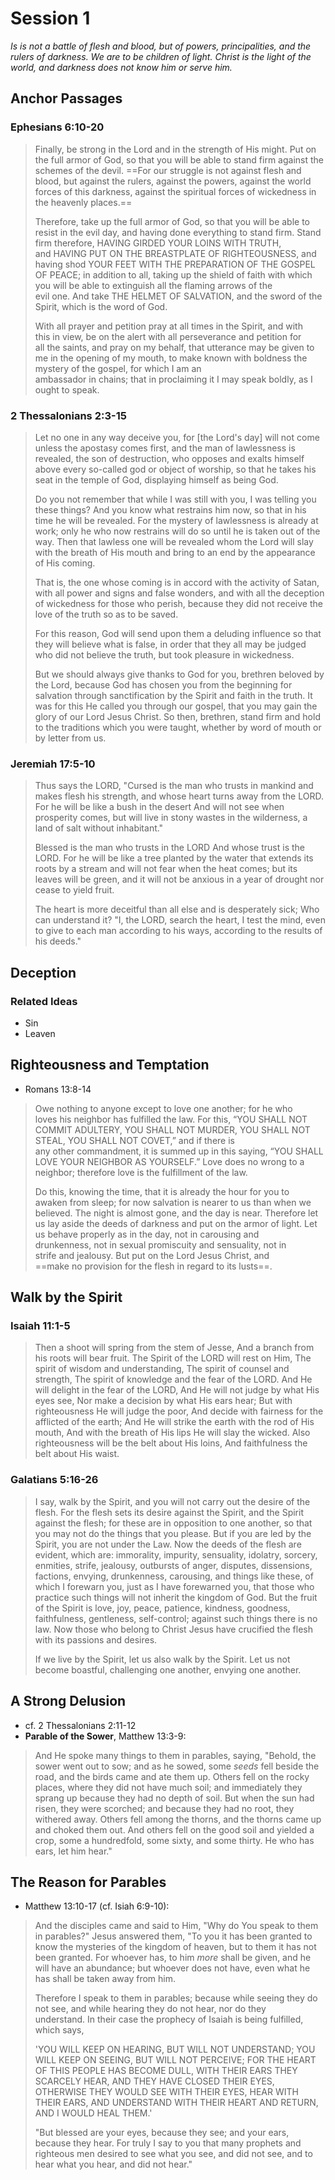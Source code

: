 # Session 1

*Is is not a battle of flesh and blood, but of powers, principalities, and the rulers of darkness. We are to be children of light. Christ is the light of the world, and darkness does not know him or serve him.*

## Anchor Passages
### Ephesians 6:10-20
>Finally, be strong in the Lord and in the strength of His might. Put on the full armor of God, so that you will be able to stand firm against the schemes of the devil. ==For our struggle is not against flesh and blood, but against the rulers, against the powers, against the world forces of this darkness, against the spiritual forces of wickedness in the heavenly places.==
>
>Therefore, take up the full armor of God, so that you will be able to resist in the evil day, and having done everything to stand firm. Stand firm therefore, HAVING GIRDED YOUR LOINS WITH TRUTH, and HAVING PUT ON THE BREASTPLATE OF RIGHTEOUSNESS, and having shod YOUR FEET WITH THE PREPARATION OF THE GOSPEL OF PEACE; in addition to all, taking up the shield of faith with which you will be able to extinguish all the flaming arrows of the evil one. And take THE HELMET OF SALVATION, and the sword of the Spirit, which is the word of God.
>
>With all prayer and petition pray at all times in the Spirit, and with this in view, be on the alert with all perseverance and petition for all the saints, and pray on my behalf, that utterance may be given to me in the opening of my mouth, to make known with boldness the mystery of the gospel, for which I am an ambassador in chains; that in proclaiming it I may speak boldly, as I ought to speak.

### 2 Thessalonians 2:3-15
>Let no one in any way deceive you, for \[the Lord's day\] will not come
> unless the apostasy comes first, and the man of lawlessness is revealed, the son of destruction, who opposes and exalts himself above every so-called god or object of worship, so that he takes his seat in the temple of God, displaying himself as being God.
>
>Do you not remember that while I was still with you, I was telling you these things? And you know what restrains him now, so that in his time he will be revealed. For the mystery of lawlessness is already at work; only he who now restrains will do so until he is taken out of the way. Then that lawless one will be revealed whom the Lord will slay with the breath of His mouth and bring to an end by the appearance of His coming.
>
>That is, the one whose coming is in accord with the activity of Satan, with all power and signs and false wonders, and with all the deception of wickedness for those who perish, because they did not receive the love of the truth so as to be saved.
>
>For this reason, God will send upon them a deluding influence so that they will believe what is false, in order that they all may be judged who did not believe the truth, but took pleasure in wickedness.
>
>But we should always give thanks to God for you, brethren beloved by the Lord, because God has chosen you from the beginning for salvation through sanctification by the Spirit and faith in the truth. It was for this He called you through our gospel, that you may gain the glory of our Lord Jesus Christ. So then, brethren, stand firm and hold to the traditions which you were taught, whether by word of mouth or by letter from us.

### Jeremiah 17:5-10
>Thus says the LORD, "Cursed is the man who trusts in mankind and makes flesh his strength, and whose heart turns away from the LORD. For he will be like a bush in the desert And will not see when prosperity comes, but will live in stony wastes in the wilderness, a land of salt without inhabitant."
>
>Blessed is the man who trusts in the LORD And whose trust is the LORD. For he will be like a tree planted by the water that extends its roots by a stream and will not fear when the heat comes; but its leaves will be green, and it will not be anxious in a year of drought nor cease to yield fruit.
>
>The heart is more deceitful than all else and is desperately sick; Who can understand it? "I, the LORD, search the heart, I test the mind, even to give to each man according to his ways, according to the results of his deeds."

## Deception
### Related Ideas
- Sin
- Leaven

## Righteousness and Temptation
- Romans 13:8-14
>Owe nothing to anyone except to love one another; for he who loves his neighbor has fulfilled the law. For this, “YOU SHALL NOT COMMIT ADULTERY, YOU SHALL NOT MURDER, YOU SHALL NOT STEAL, YOU SHALL NOT COVET,” and if there is any other commandment, it is summed up in this saying, “YOU SHALL LOVE YOUR NEIGHBOR AS YOURSELF.” Love does no wrong to a neighbor; therefore love is the fulfillment of the law.
>
>Do this, knowing the time, that it is already the hour for you to awaken from sleep; for now salvation is nearer to us than when we believed. The night is almost gone, and the day is near. Therefore let us lay aside the deeds of darkness and put on the armor of light. Let us behave properly as in the day, not in carousing and drunkenness, not in sexual promiscuity and sensuality, not in strife and jealousy. But put on the Lord Jesus Christ, and ==make no provision for the flesh in regard to its lusts==.

## Walk by the Spirit
### Isaiah 11:1-5
>Then a shoot will spring from the stem of Jesse, And a branch from his roots will bear fruit. The Spirit of the LORD will rest on Him, The spirit of wisdom and understanding, The spirit of counsel and strength, The spirit of knowledge and the fear of the LORD. And He will delight in the fear of the LORD, And He will not judge by what His eyes see, Nor make a decision by what His ears hear; But with righteousness He will judge the poor, And decide with fairness for the afflicted of the earth; And He will strike the earth with the rod of His mouth, And with the breath of His lips He will slay the wicked. Also righteousness will be the belt about His loins, And faithfulness the belt about His waist.
### Galatians 5:16-26
>I say, walk by the Spirit, and you will not carry out the desire of the flesh. For the flesh sets its desire against the Spirit, and the Spirit against the flesh; for these are in opposition to one another, so that you may not do the things that you please. But if you are led by the Spirit, you are not under the Law. Now the deeds of the flesh are evident, which are: immorality, impurity, sensuality, idolatry, sorcery, enmities, strife, jealousy, outbursts of anger, disputes, dissensions, factions, envying, drunkenness, carousing, and things like these, of which I forewarn you, just as I have forewarned you, that those who practice such things will not inherit the kingdom of God. But the fruit of the Spirit is love, joy, peace, patience, kindness, goodness, faithfulness, gentleness, self-control; against such things there is no law. Now those who belong to Christ Jesus have crucified the flesh with its passions and desires.
>
>If we live by the Spirit, let us also walk by the Spirit. Let us not become boastful, challenging one another, envying one another.

## A Strong Delusion
- cf. 2 Thessalonians 2:11-12
- **Parable of the Sower**, Matthew 13:3-9:
>And He spoke many things to them in parables, saying, "Behold, the sower went out to sow; and as he sowed, some *seeds* fell beside the road, and the birds came and ate them up. Others fell on the rocky places, where they did not have much soil; and immediately they sprang up because they had no depth of soil. But when the sun had risen, they were scorched; and because they had no root, they withered away. Others fell among the thorns, and the thorns came up and choked them out. And others fell on the good soil and yielded a crop, some a hundredfold, some sixty, and some thirty. He who has ears, let him hear."
## The Reason for Parables
- Matthew 13:10-17 (cf. Isiah 6:9-10):
>And the disciples came and said to Him, "Why do You speak to them in parables?" Jesus answered them, "To you it has been granted to know the mysteries of the kingdom of heaven, but to them it has not been granted. For whoever has, to him *more* shall be given, and he will have an abundance; but whoever does not have, even what he has shall be taken away from him.
>
>Therefore I speak to them in parables; because while seeing they do not see, and while hearing they do not hear, nor do they understand. In their case the prophecy of Isaiah is being fulfilled, which says,
>
>'YOU WILL KEEP ON HEARING, BUT WILL NOT UNDERSTAND; YOU WILL KEEP ON SEEING, BUT WILL NOT PERCEIVE; FOR THE HEART OF THIS PEOPLE HAS BECOME DULL, WITH THEIR EARS THEY SCARCELY HEAR, AND THEY HAVE CLOSED THEIR EYES, OTHERWISE THEY WOULD SEE WITH THEIR EYES, HEAR WITH THEIR EARS, AND UNDERSTAND WITH THEIR HEART AND RETURN, AND I WOULD HEAL THEM.'
>
>"But blessed are your eyes, because they see; and your ears, because they hear. For truly I say to you that many prophets and righteous men desired to see what you see, and did not see, and to hear what you hear, and did not hear."
